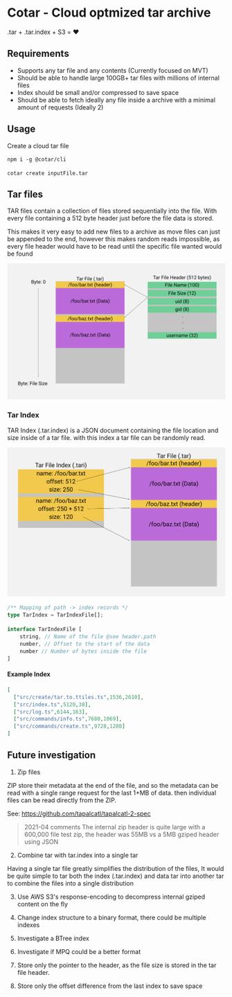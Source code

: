 # Cotar - Cloud optmized tar archive

.tar + .tar.index + S3 = :heart:

## Requirements

- Supports any tar file and any contents (Currently focused on MVT)
- Should be able to handle large 100GB+ tar files with millions of internal files
- Index should be small and/or compressed to save space
- Should be able to fetch ideally any file inside a archive with a minimal amount of requests (Ideally 2)

## Usage
Create a cloud tar file

```
npm i -g @cotar/cli

cotar create inputFile.tar
```


## Tar files

TAR files contain a collection of files stored sequentially into the file. With every file containing a 512 byte header just before the file data is stored.

This makes it very easy to add new files to a archive as move files can just be appended to the end, however this makes random reads impossible, as every file header would have to be read until the specific file wanted would be found 

![TarFileBackground](./static/TarFileBackground.png)

### Tar Index
TAR Index (.tar.index) is a JSON document containing the file location and size inside of a tar file. with this index a tar file can be randomly read.

![TarFileIndex](./static/TarFileIndex.png)

```typescript
/** Mapping of path -> index records */
type TarIndex = TarIndexFile[];

interface TarIndexFile [ 
    string, // Name of the file @see header.path
    number, // Offset to the start of the data
    number // Number of bytes inside the file 
]
```

#### Example Index

```json
[
  ["src/create/tar.to.ttiles.ts",1536,2610],
  ["src/index.ts",5120,38],
  ["src/log.ts",6144,163],
  ["src/commands/info.ts",7680,1069],
  ["src/commands/create.ts",9728,1280]
]
```

## Future investigation

1. Zip files

ZIP store their metadata at the end of the file, and so the metadata can be read with a single range request for the last 1+MB of data.
then individual files can be read directly from the ZIP.

See: https://github.com/tapalcatl/tapalcatl-2-spec
> 2021-04 comments
> The internal zip header is quite large with a 600,000 file test zip, the header was 55MB vs a 5MB gziped header using JSON


2. Combine tar with tar.index into a single tar

Having a single tar file greatly simplifies the distribution of the files, It would be quite simple to tar both the index (.tar.index) and data tar into another tar to combine the files into a single distribution

3. Use AWS S3's response-encoding to decompress internal gziped content on the fly

4. Change index structure to a binary format, there could be multiple indexes

5. Investigate a BTree index

6. Investigate if MPQ could be a better format

7. Store only the pointer to the header, as the file size is stored in the tar file header.

8. Store only the offset difference from the last index to save space